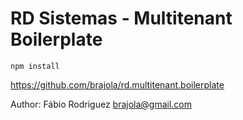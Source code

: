 # RD Sistemas - Multitenant Boilerplate

    npm install

https://github.com/brajola/rd.multitenant.boilerplate

Author: Fábio Rodriguez <brajola@gmail.com>
